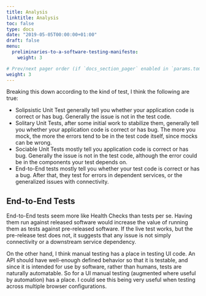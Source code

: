 ```yaml
---
title: Analysis
linktitle: Analysis
toc: false
type: docs
date: "2019-05-05T00:00:00+01:00"
draft: false
menu:
  preliminaries-to-a-software-testing-manifesto:
    weight: 3

# Prev/next pager order (if `docs_section_pager` enabled in `params.toml`)
weight: 3
---
```


Breaking this down according to the kind of test, I think the following are true:

* Solipsistic Unit Test generally tell you whether your application code is correct or has bug. Generally the issue is not in the test code.
* Solitary Unit Tests, after some initial work to stabilize them, generally tell you whether your application code is correct or has bug. The more you mock, the more the errors tend to be in the test code itself, since mocks can be wrong.
* Sociable Unit Tests mostly tell you application code is correct or has bug. Generally the issue is not in the test code, although the error could be in the components your test depends on.
* End-to-End tests mostly tell you whether your test code is correct or has a bug. After that, they test for errors in dependent services, or the generalized issues with connectivity.

## End-to-End Tests

End-to-End tests seem more like Health Checks than tests per se. Having them run against released software would increase the value of running them as tests against pre-released software. If the live test works, but the pre-release test does not, it suggests that any issue is not simply connectivity or a downstream service dependency.

On the other hand, I think manual testing has a place in testing UI code. An API should have well-enough defined behavior so that it is testable, and since it is intended for use by software, rather than humans, tests are naturally automatable. So for a UI manual testing (augmented where useful by automation) has a place. I could see this being very useful when testing across multiple browser configurations.

